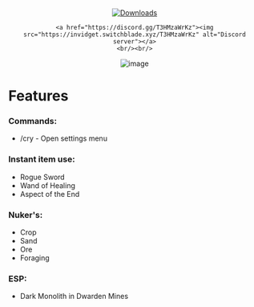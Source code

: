 <div align="center">
	<br/><br/>
	<a href="https://github.com/Nekiplay/Hypixel-Cry/releases"><img src="https://img.shields.io/github/downloads/Nekiplay/Hypixel-Cry/total" 	alt="Downloads"/>
	</a>
	
	
  	<a href="https://discord.gg/T3HMzaWrKz"><img src="https://invidget.switchblade.xyz/T3HMzaWrKz" alt="Discord server"></a>
	<br/><br/>

![image](https://user-images.githubusercontent.com/35975332/180503502-636029fa-2a09-4968-91f5-05e14b6016d5.png)
</div>

# Features
### Commands:
- /cry - Open settings menu
### Instant item use:
- Rogue Sword
- Wand of Healing
- Aspect of the End

### Nuker's:
- Crop
- Sand
- Ore
- Foraging

### ESP:
- Dark Monolith in Dwarden Mines
